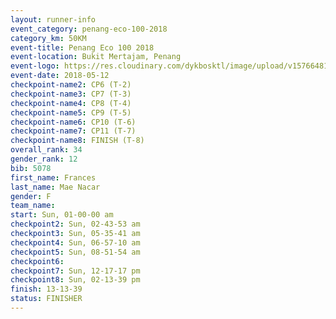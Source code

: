 ```yaml
--- 
layout: runner-info 
event_category: penang-eco-100-2018 
category_km: 50KM 
event-title: Penang Eco 100 2018 
event-location: Bukit Mertajam, Penang 
event-logo: https://res.cloudinary.com/dykbosktl/image/upload/v1576648106/Logo/Logo_lovxhg.jpg 
event-date: 2018-05-12 
checkpoint-name2: CP6 (T-2) 
checkpoint-name3: CP7 (T-3) 
checkpoint-name4: CP8 (T-4) 
checkpoint-name5: CP9 (T-5) 
checkpoint-name6: CP10 (T-6) 
checkpoint-name7: CP11 (T-7) 
checkpoint-name8: FINISH (T-8) 
overall_rank: 34
gender_rank: 12
bib: 5078
first_name: Frances
last_name: Mae Nacar
gender: F
team_name: 
start: Sun, 01-00-00 am
checkpoint2: Sun, 02-43-53 am
checkpoint3: Sun, 05-35-41 am
checkpoint4: Sun, 06-57-10 am
checkpoint5: Sun, 08-51-54 am
checkpoint6: 
checkpoint7: Sun, 12-17-17 pm
checkpoint8: Sun, 02-13-39 pm
finish: 13-13-39
status: FINISHER
--- 
```

